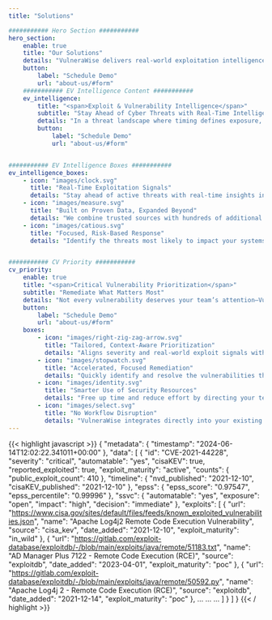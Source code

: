 ```yaml
---
title: "Solutions"

########### Hero Section ###########
hero_section:
    enable: true
    title: "Our Solutions"
    details: "VulneraWise delivers real-world exploitation intelligence and tailored prioritization—so you can manage vulnerabilities with focus, speed, and confidence."
    button:
        label: "Schedule Demo"
        url: "about-us/#form"
    ########### EV Intelligence Content ###########
    ev_intelligence:
        title: "<span>Exploit & Vulnerability Intelligence</span>"
        subtitle: "Stay Ahead of Cyber Threats with Real-Time Intelligence"
        details: "In a threat landscape where timing defines exposure, VulneraWise gives you the edge with real-time insights into vulnerabilities actively exploited in the wild. Our AI-powered scanning solution aggregates intelligence from major feeds and hundreds of additional sources—going beyond the obvious. Our prioritization engine turns raw data into relevant, actionable insight—so your team can move faster, respond smarter, and stay ahead of real threats."
        button:
            label: "Schedule Demo"
            url: "about-us/#form"


########### EV Intelligence Boxes ###########
ev_intelligence_boxes:
    - icon: "images/clock.svg"
      title: "Real-Time Exploitation Signals"
      details: "Stay ahead of active threats with real-time insights into vulnerabilities being exploited in the wild."
    - icon: "images/measure.svg"
      title: "Built on Proven Data, Expanded Beyond"
      details: "We combine trusted sources with hundreds of additional intelligence feeds to give you a broader, deeper view of exploit activity."
    - icon: "images/catious.svg"
      title: "Focused, Risk-Based Response"
      details: "Identify the threats most likely to impact your systems—so you can act fast, reduce risk, and cut through the noise."


########### CV Priority ###########
cv_priority:
    enable: true
    title: "<span>Critical Vulnerability Prioritization</span>"
    subtitle: "Remediate What Matters Most"
    details: "Not every vulnerability deserves your team’s attention—VulneraWise helps you focus on the ones that do. Our customizable decision-tree model prioritizes vulnerabilities based on exploit maturity, system exposure, and business impact—tailored to your specific environment and risk profile. Transparent logic that lets you trace every prioritization back to data points. It all integrates seamlessly into your existing SecOps tooling, so you can act faster, with fewer resources, and without changing the way you work."
    button:
        label: "Schedule Demo"
        url: "about-us/#form"
    boxes:
        - icon: "images/right-zig-zag-arrow.svg"
          title: "Tailored, Context-Aware Prioritization"
          details: "Aligns severity and real-world exploit signals with your infrastructure and risk profile, so decisions reflect your actual exposure."
        - icon: "images/stopwatch.svg"
          title: "Accelerated, Focused Remediation"
          details: "Quickly identify and resolve the vulnerabilities that matter most, without wasting time on low-impact issues."
        - icon: "images/identity.svg"
          title: "Smarter Use of Security Resources"
          details: "Free up time and reduce effort by directing your team toward high-risk, high-priority threats."
        - icon: "images/select.svg"
          title: "No Workflow Disruption"
          details: "VulneraWise integrates directly into your existing tools and dashboards—no new platform to manage, no processes to reinvent."
---
```


{{< highlight javascript >}}
    {
  "metadata": {
    "timestamp": "2024-06-14T12:02:22.341011+00:00"
  },
  "data": [
    {
      "id": "CVE-2021-44228",
      "severity": "critical",
      "automatable": "yes",
      "cisaKEV": true,
      "reported_exploited": true,
      "exploit_maturity": "active",
      "counts": {
        "public_exploit_count": 410
      },
      "timeline": {
        "nvd_published": "2021-12-10",
        "cisaKEV_published": "2021-12-10"
      },
      "epss": {
        "epss_score": "0.97547",
        "epss_percentile": "0.99996"
      },
      "ssvc": {
        "automatable": "yes",
        "exposure": "open",
        "impact": "high",
        "decision": "immediate"
      },
      "exploits": [
        {
          "url": "https://www.cisa.gov/sites/default/files/feeds/known_exploited_vulnerabilities.json",
          "name": "Apache Log4j2 Remote Code Execution Vulnerability",
          "source": "cisa_kev",
          "date_added": "2021-12-10",
          "exploit_maturity": "in_wild"
        },
        {
          "url": "https://gitlab.com/exploit-database/exploitdb/-/blob/main/exploits/java/remote/51183.txt",
          "name": "AD Manager Plus 7122 - Remote Code Execution (RCE)",
          "source": "exploitdb",
          "date_added": "2023-04-01",
          "exploit_maturity": "poc"
        },
        {
          "url": "https://gitlab.com/exploit-database/exploitdb/-/blob/main/exploits/java/remote/50592.py",
          "name": "Apache Log4j 2 - Remote Code Execution (RCE)",
          "source": "exploitdb",
          "date_added": "2021-12-14",
          "exploit_maturity": "poc"
        },
        ...
        ...
        ...
      ]
    }
  ]
}
{{< / highlight >}}
